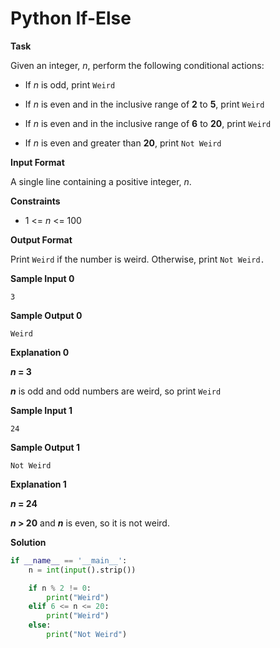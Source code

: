 # Python If-Else

__Task__

Given an integer, _n_, perform the following conditional actions:

- If _n_ is odd, print ```Weird```

- If _n_ is even and in the inclusive range of __2__ to __5__, print ```Weird```

- If _n_ is even and in the inclusive range of __6__ to __20__, print ```Weird```

- If _n_ is even and greater than __20__, print ```Not Weird```

__Input Format__

A single line containing a positive integer, _n_.

__Constraints__

- 1 <= _n_ <= 100

__Output Format__

Print ```Weird``` if the number is weird. Otherwise, print ```Not Weird.```

__Sample Input 0__

```
3
```

__Sample Output 0__

```
Weird
```

__Explanation 0__

___n_ = 3__

___n___ is odd and odd numbers are weird, so print ```Weird```

__Sample Input 1__

```
24
```

__Sample Output 1__

```
Not Weird
```

__Explanation 1__

___n_ = 24__

___n_ > 20__ and ___n___ is even, so it is not weird.

__Solution__

```python
if __name__ == '__main__':
    n = int(input().strip())

    if n % 2 != 0:
        print("Weird")
    elif 6 <= n <= 20:
        print("Weird")
    else:
        print("Not Weird")
```
